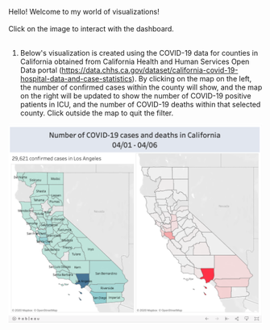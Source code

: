 Hello! Welcome to my world of visualizations! <br/>
<br/>
Click on the image to interact with the dashboard. 
<br/>
<br/>

1. Below's visualization is created using the COVID-19 data for counties in California obtained from California Health and Human Services Open Data portal (https://data.chhs.ca.gov/dataset/california-covid-19-hospital-data-and-case-statistics). 
By clicking on the map on the left, the number of confirmed cases within the county will show, and the map on the right will be updated to show the number of COVID-19 positive patients in ICU, and the number of COVID-19 deaths within that selected county. Click outside the map to quit the filter.
<a href="https://public.tableau.com/shared/C3NZBWCWJ?:display_count=y&:origin=viz_share_link">
  <img src="./Image/image1.png" width="1000"/>
</a>
